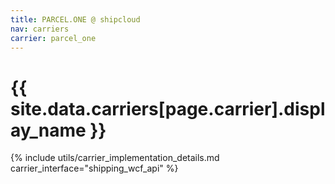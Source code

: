 ```yaml
---
title: PARCEL.ONE @ shipcloud
nav: carriers
carrier: parcel_one
---
```


# {{ site.data.carriers[page.carrier].display_name }}

{% include utils/carrier_implementation_details.md carrier_interface="shipping_wcf_api" %}
